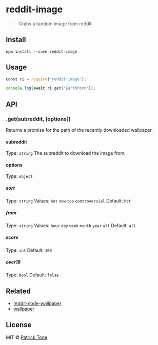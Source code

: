 # reddit-image
> Grabs a random image from reddit

## Install
```
npm install --save reddit-image
```

## Usage
```js
const ri = require('reddit-image');

console.log(await ri.get('EarthPorn'));
```

## API
### .get(subreddit, [options])
Returns a promise for the path of the recently downloaded wallpaper.
#### subreddit
Type: `string`
The subreddit to download the image from.
#### options
Type: `object`
##### sort
Type: `string`
Values: `hot` `new` `top` `controversial`
Default: `hot`
##### from
Type: `string`
Values: `hour` `day` `week` `month` `year` `all`
Default: `all`
##### score
Type: `int`
Default: `100`
##### over18
Type: `bool`
Default: `false`

## Related
- [reddit-node-wallpaper](https://github.com/the-pat/reddit-node-wallpaper)
- [wallpaper](https://github.com/sindresorhus/wallpaper)

## License
MIT © [Patrick Tone](https://patrick.one)